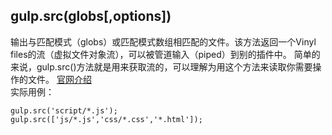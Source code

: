 ## gulp.src(globs[,options])
输出与匹配模式（globs）或匹配模式数组相匹配的文件。该方法返回一个Vinyl files的流（虚拟文件对象流），可以被管道输入（piped）到别的插件中。 简单的来说，gulp.src()方法就是用来获取流的，可以理解为用这个方法来读取你需要操作的文件。 
[官网介绍](https://github.com/gulpjs/gulp/blob/master/docs/API.md#gulpsrcglobs-options)  
实际用例：
	
	gulp.src('script/*.js');
	gulp.src(['js/*.js','css/*.css','*.html']);
